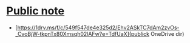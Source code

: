 # [Public note](https://github.com/va9iff/note)

- [https://1drv.ms/f/c/549f547de4e325d2/Ehv2ASkTC7dAm2zvOs-_CvoBjW-tkpnTx80Xmsqh02lAFw?e=TdfUaX](publick OneDrive dir)


